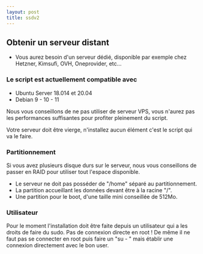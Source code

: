 ```yaml
---
layout: post
title: ssdv2
---
```

## Obtenir un serveur distant

* Vous aurez besoin d'un serveur dédié, disponible par exemple chez Hetzner, Kimsufi, OVH, Oneprovider, etc...

### Le script est actuellement compatible avec
* Ubuntu Server 18.014 et 20.04
* Debian 9 - 10 - 11

Nous vous conseillons de ne pas utiliser de serveur VPS, vous n'aurez pas les performances suffisantes pour profiter pleinement du script.

Votre serveur doit être vierge, n'installez aucun élément c'est le script qui va le faire.

### Partitionnement

Si vous avez plusieurs disque durs sur le serveur, nous vous conseillons de passer en RAID pour utiliser tout l'espace disponible.
* Le serveur ne doit pas posséder de "/home" séparé au partitionnement.
* La partition accueillant les données devant être à la racine "/".
* Une partition pour le boot, d'une taille mini conseillée de 512Mo.

### Utilisateur

Pour le moment l'installation doit être faite depuis un utilisateur qui a les droits de faire du sudo. Pas de connexion directe en root ! De même il ne faut pas se connecter en root puis faire un "su - <user>" mais établir une connexion directement avec le bon user.